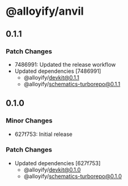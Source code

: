 # @alloyify/anvil

## 0.1.1

### Patch Changes

- 7486991: Updated the release workflow
- Updated dependencies [7486991]
  - @alloyify/devkit@0.1.1
  - @alloyify/schematics-turborepo@0.1.1

## 0.1.0

### Minor Changes

- 627f753: Initial release

### Patch Changes

- Updated dependencies [627f753]
  - @alloyify/devkit@0.1.0
  - @alloyify/schematics-turborepo@0.1.0
